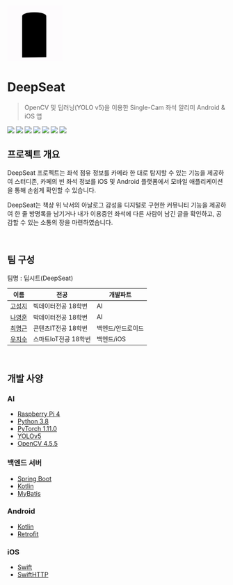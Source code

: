 

<img src="res/deepseat_cover_icon.gif" width="128" height="128">

# DeepSeat
> OpenCV 및 딥러닝(YOLO v5)을 이용한 Single-Cam 좌석 알리미 Android & iOS 앱

<img src="https://img.shields.io/badge/Kotlin-7F52FF?style=flat&logo=Kotlin&logoColor=white" />
<img src="https://img.shields.io/badge/Swift-FA7343?style=flat&logo=Swift&logoColor=white" />
<img src="https://img.shields.io/badge/Python-0d47a1?style=flat&logo=Python&logoColor=yellow" />
<img src="https://img.shields.io/badge/Android-3DDC84?style=flat&logo=Android&logoColor=white" />
<img src="https://img.shields.io/badge/iOS-000000?style=flat&logo=iOS&logoColor=white" />
<img src="https://img.shields.io/badge/Spring-8bc34a?style=flat&logo=Spring&logoColor=white" />
<img src="https://img.shields.io/badge/MariaDB-1a237e?style=flat&logo=MariaDB&logoColor=white" />

<br>

## 프로젝트 개요

DeepSeat 프로젝트는 좌석 점유 정보를 카메라 한 대로 탐지할 수 있는 기능을 제공하여 스터디존, 카페의 빈 좌석 정보를 iOS 및 Android 플랫폼에서 모바일 애플리케이션을 통해 손쉽게 확인할 수 있습니다.

DeepSeat는 책상 위 낙서의 아날로그 감성을 디지털로 구현한 커뮤니티 기능을 제공하여 한 줄 방명록을 남기거나 내가 이용중인 좌석에 다른 사람이 남긴 글을 확인하고, 공감할 수 있는 소통의 장을 마련하였습니다.

<br>

## 팀 구성

팀명 : 딥시트(DeepSeat)

|이름|전공|개발파트|
|---|---|------|
|[고성지](https://github.com/seongjiko)|빅데이터전공 18학번|AI|
|[나영훈](https://github.com/younghoonNa)|박데이터전공 18학번|AI|
|[최명근](https://mgchoi.com)|콘텐츠IT전공 18학번|백엔드/안드로이드|
|[우지수](https://github.com/wjs0414)|스마트IoT전공 18학번|백엔드/iOS|

<br>

## 개발 사양

### AI

- [Raspberry Pi 4](https://www.raspberrypi.com)
- [Python 3.8](https://www.python.org)
- [PyTorch 1.11.0](https://pytorch.org)
- [YOLOv5](https://github.com/ultralytics/yolov5)
- [OpenCV 4.5.5](https://opencv.org)

### 백엔드 서버

- [Spring Boot](https://spring.io/projects/spring-boot)
- [Kotlin](http://kotlinlang.org)
- [MyBatis](https://blog.mybatis.org)

### Android

- [Kotlin](http://kotlinlang.org)
- [Retrofit](https://square.github.io/retrofit/)

### iOS

- [Swift](https://developer.apple.com/kr/swift/)
- [SwiftHTTP](https://github.com/daltoniam/SwiftHTTP)